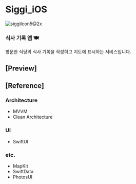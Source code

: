 # Siggi_iOS
![siggiIcon5@2x](https://github.com/user-attachments/assets/8dc6d819-9291-4c38-8dd5-4699bb018444)
### 식사 기록 앱 🍽️
방문한 식당의 식사 기록을 작성하고 지도에 표시하는 서비스입니다. <br/>

## [Preview]


## [Reference]
 ### Architecture
- MVVM
- Clean Architecture

 ### UI
- SwiftUI

 ### etc.
- MapKit
- SwiftData
- PhotosUI
